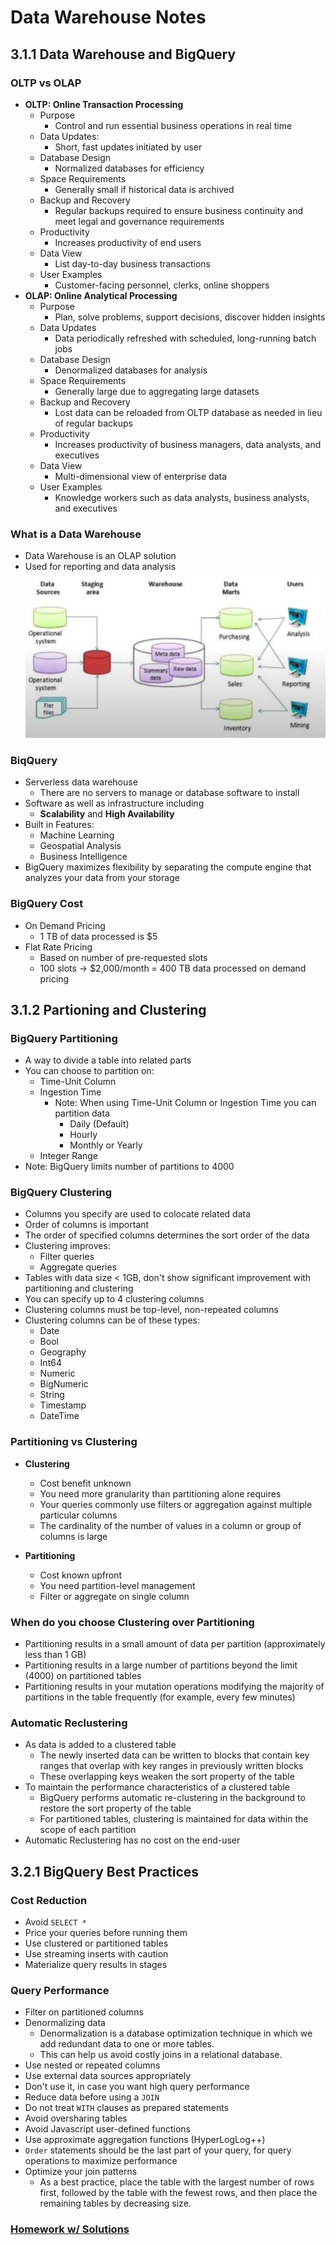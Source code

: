 # Data Warehouse Notes

## 3.1.1 Data Warehouse and BigQuery
### OLTP vs OLAP
- **OLTP: Online Transaction Processing**
    - Purpose
        - Control and run essential business operations in real time
    - Data Updates:
        - Short, fast updates initiated by user
    - Database Design
        - Normalized databases for efficiency
    - Space Requirements
        - Generally small if historical data is archived
    - Backup and Recovery
        - Regular backups required to ensure business continuity and meet legal and governance requirements
    - Productivity
        - Increases productivity of end users
    - Data View
        - List day-to-day business transactions
    - User Examples
        - Customer-facing personnel, clerks, online shoppers
- **OLAP: Online Analytical Processing**
    - Purpose
        - Plan, solve problems, support decisions, discover hidden insights
    - Data Updates
        - Data periodically refreshed with scheduled, long-running batch jobs
    - Database Design
        - Denormalized databases for analysis   
    - Space Requirements
        - Generally large due to aggregating large datasets
    - Backup and Recovery
        - Lost data can be reloaded from OLTP database as needed in lieu of regular backups
    - Productivity
        - Increases productivity of business managers, data analysts, and executives
    - Data View
        - Multi-dimensional view of enterprise data
    - User Examples
        - Knowledge workers such as data analysts, business analysts, and executives

### What is a Data Warehouse
- Data Warehouse is an OLAP solution
- Used for reporting and data analysis\
![Data Warehouse Diagram](images/dwdiagram.PNG)

### BiqQuery
- Serverless data warehouse
    - There are no servers to manage or database software to install
- Software as well as infrastructure including
    - **Scalability** and **High Availability**
- Built in Features:
    - Machine Learning
    - Geospatial Analysis
    - Business Intelligence
- BigQuery maximizes flexibility by separating the compute engine that analyzes your data from your storage

### BigQuery Cost
- On Demand Pricing
    - 1 TB of data processed is $5
- Flat Rate Pricing
    - Based on number of pre-requested slots
    - 100 slots -> $2,000/month = 400 TB data processed on demand pricing

## 3.1.2 Partioning and Clustering
### BigQuery Partitioning
- A way to divide a table into related parts
- You can choose to partition on:
    - Time-Unit Column
    - Ingestion Time
        - Note: When using Time-Unit Column or Ingestion Time you can partition data
            - Daily (Default)
            - Hourly
            - Monthly or Yearly
    - Integer Range
- Note: BigQuery limits number of partitions to 4000

### BigQuery Clustering
- Columns you specify are used to colocate related data
- Order of columns is important
- The order of specified columns determines the sort order of the data
- Clustering improves:
    - Filter queries
    - Aggregate queries
- Tables with data size < 1GB, don't show significant improvement with partitioning and clustering
- You can specify up to 4 clustering columns
- Clustering columns must be top-level, non-repeated columns
- Clustering columns can be of these types:
    - Date
    - Bool
    - Geography
    - Int64
    - Numeric
    - BigNumeric
    - String
    - Timestamp
    - DateTime

### Partitioning vs Clustering
- **Clustering**
    - Cost benefit unknown
    - You need more granularity than partitioning alone requires
    - Your queries commonly use filters or aggregation against multiple particular columns
    - The cardinality of the number of values in a column or group of columns is large

- **Partitioning**
    - Cost known upfront
    - You need partition-level management
    - Filter or aggregate on single column

### When do you choose Clustering over Partitioning
- Partitioning results in a small amount of data per partition (approximately less than 1 GB)
- Partitioning results in a large number of partitions beyond the limit (4000) on partitioned tables
- Partitioning results in your mutation operations modifying the majority of partitions in the table frequently (for example, every few minutes)

### Automatic Reclustering
- As data is added to a clustered table
    - The newly inserted data can be written to blocks that contain key ranges that overlap with key ranges in previously written blocks
    - These overlapping keys weaken the sort property of the table
- To maintain the performance characteristics of a clustered table
    - BigQuery performs automatic re-clustering in the background to restore the sort property of the table
    - For partitioned tables, clustering is maintained for data within the scope of each partition
- Automatic Reclustering has no cost on the end-user

## 3.2.1 BigQuery Best Practices
### Cost Reduction
- Avoid `SELECT *`
- Price your queries before running them
- Use clustered or partitioned tables
- Use streaming inserts with caution
- Materialize query results in stages

### Query Performance
- Filter on partitioned columns
- Denormalizing data
    - Denormalization is a database optimization technique in which we add redundant data to one or more tables.
    - This can help us avoid costly joins in a relational database.
- Use nested or repeated columns
- Use external data sources appropriately
- Don't use it, in case you want high query performance
- Reduce data before using a `JOIN`
- Do not treat `WITH` clauses as prepared statements
- Avoid oversharing tables
- Avoid Javascript user-defined functions
- Use approximate aggregation functions (HyperLogLog++)
- `Order` statements should be the last part of your query, for query operations to maximize performance
- Optimize your join patterns
    - As a best practice, place the table with the largest number of rows first, followed by the table with the fewest rows, and then place the remaining tables by decreasing size.

### [Homework w/ Solutions](https://github.com/rahulchaky/data-eng-camp/blob/main/lab/data_warehouse_lab/homework.md)